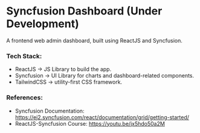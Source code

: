# Syncfusion Dashboard (Under Development)

A frontend web admin dashboard, built using ReactJS and Syncfusion.

### Tech Stack:
- ReactJS -> JS Library to build the app.
- Syncfusion -> UI Library for charts and dashboard-related components.
- TailwindCSS -> utility-first CSS framework. 

### References:
- Syncfusion Documentation: https://ej2.syncfusion.com/react/documentation/grid/getting-started/
- ReactJS-Syncfusion Course: https://youtu.be/jx5hdo50a2M
